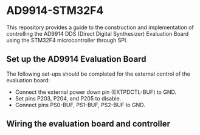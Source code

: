 # AD9914-STM32F4
This repository provides a guide to the construction and implementation of controlling the AD9914 DDS (Direct Digital Synthesizer) Evaluation Board using the STM32F4 microcontroller through SPI. 
## Set up the AD9914 Evaluation Board
The following set-ups should be completed for the external control of the evaluation board:
- Connect the external power down pin (EXTPDCTL-BUF) to GND.
- Set pins P203, P204, and P205 to disable.
- Connect pins PS0-BUF, PS1-BUF, PS2-BUF to GND.
## Wiring the evaluation board and controller


